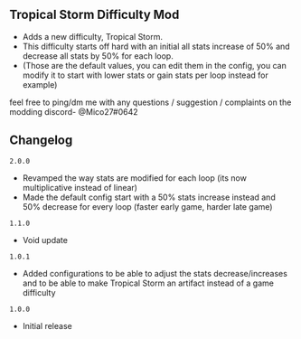 ## Tropical Storm Difficulty Mod
- Adds a new difficulty, Tropical Storm. 
- This difficulty starts off hard with an initial all stats increase of 50% and decrease all stats by 50% for each loop.
- (Those are the default values, you can edit them in the config, you can modify it to start with lower stats or gain stats per loop instead for example)

feel free to ping/dm me with any questions / suggestion / complaints on the modding discord- @Mico27#0642

## Changelog

`2.0.0`
- Revamped the way stats are modified for each loop (its now multiplicative instead of linear)
- Made the default config start with a 50% stats increase instead and 50% decrease for every loop (faster early game, harder late game)

`1.1.0`
- Void update

`1.0.1`
- Added configurations to be able to adjust the stats decrease/increases and to be able to make Tropical Storm an artifact instead of a game difficulty

`1.0.0`
- Initial release